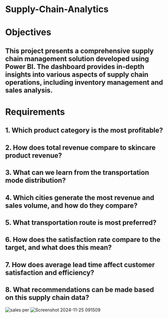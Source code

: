 # Supply-Chain-Analytics
# Objectives
## This project presents a comprehensive supply chain management solution developed using Power BI. The dashboard provides in-depth insights into various aspects of supply chain operations, including inventory management and sales analysis.

# Requirements
## 1. Which product category is the most profitable?
## 2. How does total revenue compare to skincare product revenue?
## 3. What can we learn from the transportation mode distribution?
## 4. Which cities generate the most revenue and sales volume, and how do they compare?
## 5. What transportation route is most preferred?
## 6. How does the satisfaction rate compare to the target, and what does this mean?
## 7. How does average lead time affect customer satisfaction and efficiency?
## 8. What recommendations can be made based on this supply chain data?
![sales per](https://github.com/user-attachments/assets/a07d6ea5-dc6b-4e9a-b7a8-2a3af6055c1e)
![Screenshot 2024-11-25 091509](https://github.com/user-attachments/assets/df1b7bec-beed-4898-9712-ad59d27e4809)



